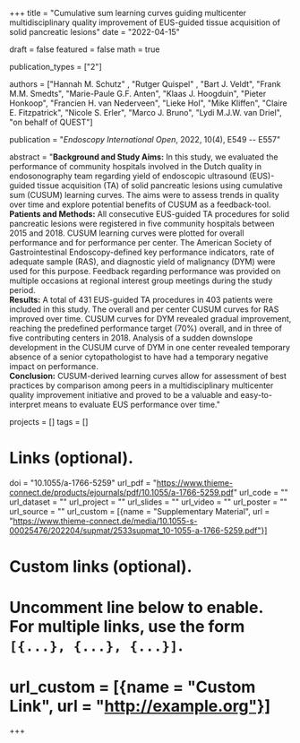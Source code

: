 +++
title = "Cumulative sum learning curves guiding multicenter multidisciplinary quality improvement of EUS-guided tissue acquisition of solid pancreatic lesions"
date = "2022-04-15"

draft = false
featured = false
math = true

publication_types = ["2"]

authors = ["Hannah M. Schutz" , "Rutger Quispel" , "Bart J. Veldt",
"Frank M.M. Smedts", "Marie-Paule G.F. Anten", "Klaas J. Hoogduin",
"Pieter Honkoop", "Francien H. van Nederveen", "Lieke Hol", "Mike Kliffen",
"Claire E. Fitzpatrick", "Nicole S. Erler", "Marco J. Bruno",
"Lydi M.J.W. van Driel", "on behalf of QUEST"]

publication = "*Endoscopy International Open*, 2022, 10(4), E549 -- E557"

abstract = "**Background and Study Aims:** In this study, we evaluated the performance of community hospitals involved in the Dutch quality in endosonography team regarding yield of endoscopic ultrasound (EUS)-guided tissue acquisition (TA) of solid pancreatic lesions using cumulative sum (CUSUM) learning curves. The aims were to assess trends in quality over time and explore potential benefits of CUSUM as a feedback-tool.<br>**Patients and Methods:** All consecutive EUS-guided TA procedures for solid pancreatic lesions were registered in five community hospitals between 2015 and 2018. CUSUM learning curves were plotted for overall performance and for performance per center. The American Society of Gastrointestinal Endoscopy-defined key performance indicators, rate of adequate sample (RAS), and diagnostic yield of malignancy (DYM) were used for this purpose. Feedback regarding performance was provided on multiple occasions at regional interest group meetings during the study period.<br>**Results:** A total of 431 EUS-guided TA procedures in 403 patients were included in this study. The overall and per center CUSUM curves for RAS improved over time. CUSUM curves for DYM revealed gradual improvement, reaching the predefined performance target (70%) overall, and in three of five contributing centers in 2018. Analysis of a sudden downslope development in the CUSUM curve of DYM in one center revealed temporary absence of a senior cytopathologist to have had a temporary negative impact on performance.<br>**Conclusion:** CUSUM-derived learning curves allow for assessment of best practices by comparison among peers in a multidisciplinary multicenter quality improvement initiative and proved to be a valuable and easy-to-interpret means to evaluate EUS performance over time."


projects = []
tags = []

# Links (optional).
doi = "10.1055/a-1766-5259"
url_pdf = "https://www.thieme-connect.de/products/ejournals/pdf/10.1055/a-1766-5259.pdf"
url_code = ""
url_dataset = ""
url_project = ""
url_slides = ""
url_video = ""
url_poster = ""
url_source = ""
url_custom = [{name = "Supplementary Material", url = "https://www.thieme-connect.de/media/10.1055-s-00025476/202204/supmat/2533supmat_10-1055-a-1766-5259.pdf"}]

# Custom links (optional).
#   Uncomment line below to enable. For multiple links, use the form `[{...}, {...}, {...}]`.
# url_custom = [{name = "Custom Link", url = "http://example.org"}]
+++
